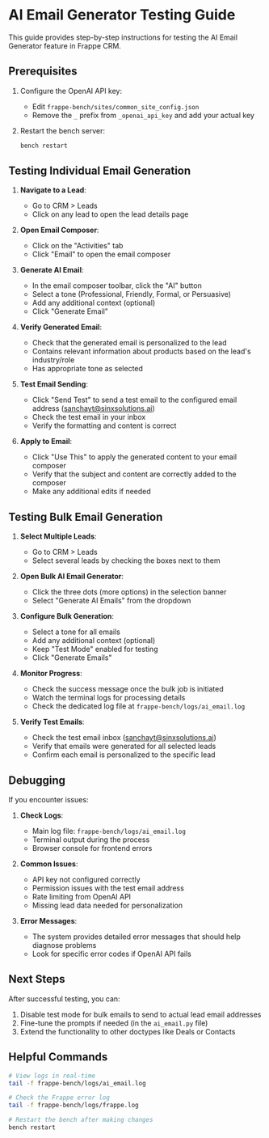 # AI Email Generator Testing Guide

This guide provides step-by-step instructions for testing the AI Email Generator feature in Frappe CRM.

## Prerequisites

1. Configure the OpenAI API key:
   - Edit `frappe-bench/sites/common_site_config.json`
   - Remove the `_` prefix from `_openai_api_key` and add your actual key

2. Restart the bench server:
   ```bash
   bench restart
   ```

## Testing Individual Email Generation

1. **Navigate to a Lead**:
   - Go to CRM > Leads
   - Click on any lead to open the lead details page

2. **Open Email Composer**:
   - Click on the "Activities" tab
   - Click "Email" to open the email composer

3. **Generate AI Email**:
   - In the email composer toolbar, click the "AI" button
   - Select a tone (Professional, Friendly, Formal, or Persuasive)
   - Add any additional context (optional)
   - Click "Generate Email"

4. **Verify Generated Email**:
   - Check that the generated email is personalized to the lead
   - Contains relevant information about products based on the lead's industry/role
   - Has appropriate tone as selected

5. **Test Email Sending**:
   - Click "Send Test" to send a test email to the configured email address (sanchayt@sinxsolutions.ai)
   - Check the test email in your inbox
   - Verify the formatting and content is correct

6. **Apply to Email**:
   - Click "Use This" to apply the generated content to your email composer
   - Verify that the subject and content are correctly added to the composer
   - Make any additional edits if needed

## Testing Bulk Email Generation

1. **Select Multiple Leads**:
   - Go to CRM > Leads
   - Select several leads by checking the boxes next to them

2. **Open Bulk AI Email Generator**:
   - Click the three dots (more options) in the selection banner
   - Select "Generate AI Emails" from the dropdown

3. **Configure Bulk Generation**:
   - Select a tone for all emails
   - Add any additional context (optional)
   - Keep "Test Mode" enabled for testing
   - Click "Generate Emails"

4. **Monitor Progress**:
   - Check the success message once the bulk job is initiated
   - Watch the terminal logs for processing details
   - Check the dedicated log file at `frappe-bench/logs/ai_email.log`

5. **Verify Test Emails**:
   - Check the test email inbox (sanchayt@sinxsolutions.ai)
   - Verify that emails were generated for all selected leads
   - Confirm each email is personalized to the specific lead

## Debugging

If you encounter issues:

1. **Check Logs**:
   - Main log file: `frappe-bench/logs/ai_email.log`
   - Terminal output during the process
   - Browser console for frontend errors

2. **Common Issues**:
   - API key not configured correctly
   - Permission issues with the test email address
   - Rate limiting from OpenAI API
   - Missing lead data needed for personalization

3. **Error Messages**:
   - The system provides detailed error messages that should help diagnose problems
   - Look for specific error codes if OpenAI API fails

## Next Steps

After successful testing, you can:

1. Disable test mode for bulk emails to send to actual lead email addresses
2. Fine-tune the prompts if needed (in the `ai_email.py` file)
3. Extend the functionality to other doctypes like Deals or Contacts

## Helpful Commands

```bash
# View logs in real-time
tail -f frappe-bench/logs/ai_email.log

# Check the Frappe error log
tail -f frappe-bench/logs/frappe.log

# Restart the bench after making changes
bench restart
``` 